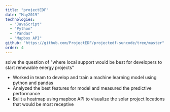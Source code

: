```yaml
---
title: "projectEDF"
date: "May2019"
technologies:
  - "JavaScript"
  - "Python"
  - "Pandas"
  - "Mapbox API"
github: "https://github.com/ProjectEDF/projectedf-suncode/tree/master"
order: 4
---
```


solve the question of "where local support would be best for developers to start renewable energy projects"

- Worked in team to develop and train a machine learning model using python and pandas
- Analyzed the best features for model and measured the predictive performance
- Built a heatmap using mapbox API to visualize the solar project locations that would be most receptive
